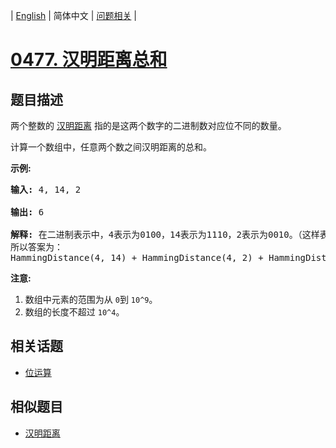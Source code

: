 
| [English](README_EN.md) | 简体中文 | [问题相关](QUESTION.md) |
# [0477. 汉明距离总和](https://leetcode-cn.com/problems/total-hamming-distance/)
## 题目描述
<p>两个整数的&nbsp;<a href="https://baike.baidu.com/item/%E6%B1%89%E6%98%8E%E8%B7%9D%E7%A6%BB/475174?fr=aladdin">汉明距离</a> 指的是这两个数字的二进制数对应位不同的数量。</p>

<p>计算一个数组中，任意两个数之间汉明距离的总和。</p>

<p><strong>示例:</strong></p>

<pre>
<strong>输入:</strong> 4, 14, 2

<strong>输出:</strong> 6

<strong>解释:</strong> 在二进制表示中，4表示为0100，14表示为1110，2表示为0010。（这样表示是为了体现后四位之间关系）
所以答案为：
HammingDistance(4, 14) + HammingDistance(4, 2) + HammingDistance(14, 2) = 2 + 2 + 2 = 6.
</pre>

<p><strong>注意:</strong></p>

<ol>
	<li>数组中元素的范围为从&nbsp;<code>0</code>到&nbsp;<code>10^9</code>。</li>
	<li>数组的长度不超过&nbsp;<code>10^4</code>。</li>
</ol>

## 相关话题
- [位运算](https://leetcode-cn.com/tag/bit-manipulation)
## 相似题目
- [汉明距离](../0461/README.md)
